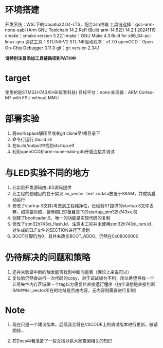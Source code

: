 # 环境搭建
开发系统：WSL下的Ubuntu22.04-LTS，配合zsh终端
工具链选择：gcc-arm-none-eabi (Arm GNU Toolchain 14.2.Rel1 (Build arm-14.52)) 14.2.1 20241119
cmake：cmake version 3.22.1
make：GNU Make 4.3 Built for x86_64-pc-linux-gnu
调试工具：STLINK-V2
STLINK驱动程序：v1.7.0
openOCD：Open On-Chip Debugger 0.11.0
git：git version 2.34.1

**请特别注意添加工具链路径到PATH中**


# target
使用的是STM32H743XIH6(反客科技)
目标平台：none
处理器：ARM Cortex-M7 with FPU without MMU

# 部署实验
1. 将workspace解压至或者git clone至/根目录下
2. 命令行运行./build.sh
3. 在build/output中找到startup.elf
4. 利用openOCD和arm-none-eabi-gdb开启连接并调试

# 与LED实验不同的地方
1. 此实验开发源码由LED源码提供
2. 此工程的创建目的在于实现.isr_vector .text .rodata放置于SRAM，并成功启动运行
3. 修改了startup.S文件(考虑到工程纯净性，已经将ST提供的startup.S文件丢弃，如需要对照，请参照LED根目录下的startup_stm32h743xx.S)
4. 创建了bootloader.S，唯一的功能是实现代码的复制
5. 修改了stm32h743xi_flash.ld，注意本工程并未使用stm32h743xi_ram.ld，对生成的ELF文件的SECTION进行了规划
6. BOOT引脚仍为0，且并未改变BOOT_ADD0，仍然在0x08000000

# 仍待解决的问题和策略
1. 还并未验证中断的触发能否找到中断向量表（理论上来说可以）
2. 复位后仍然会进行一次代码的copy，对于调试极为不利，所以希望寻找一个非易失性内存区域做一个tag以方便复位直接运行程序（初步设想是直接判断RAM中isr_vector所在的地址是否由内容，无内容则需要进行复制）


# Note
1. 现在只是一个建议版本，后续我会将在VSCODE上的调试版本进行更新，敬请期待...

2. 在Docs中我准备了一些文档以供大家查阅相关的知识
